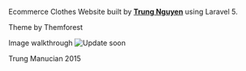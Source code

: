 Ecommerce  Clothes Website built by **[Trung Nguyen](http://github.com/trungnd95)** using Laravel 5.

Theme by Themforest 

Image walkthrough
![Update soon](#)

Trung Manucian 2015